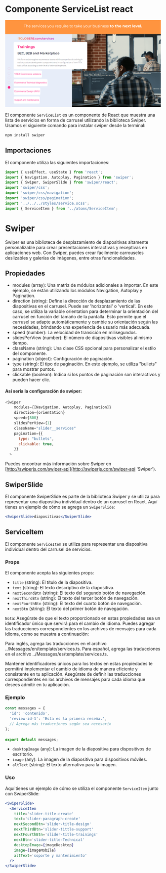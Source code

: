 # Componente ServiceList react

![services.png](../assets/services.png)

El componente `ServiceList` es un componente de React que muestra una lista de servicios en forma de carrusel utilizando la biblioteca Swiper. Usamos el
siguiente comando para instalar swiper desde la terminal:

```js
npm install swiper
```

## Importaciones

El componente utiliza las siguientes importaciones:

```jsx
import { useEffect, useState } from 'react';
import { Navigation, Autoplay, Pagination } from 'swiper';
import { Swiper, SwiperSlide } from 'swiper/react';
import 'swiper/css';
import 'swiper/css/navigation';
import 'swiper/css/pagination';
import '../../../styles/service.scss';
import { ServiceItem } from '../atoms/ServiceItem';
```

# Swiper

Swiper es una biblioteca de desplazamiento de diapositivas altamente personalizable para crear presentaciones interactivas y receptivas en aplicaciones web. Con Swiper, puedes crear fácilmente carrouseles deslizables y galerías de imágenes, entre otras funcionalidades.

## Propiedades

- modules (array): Una matriz de módulos adicionales a importar. En este ejemplo, se están utilizando los módulos Navigation, Autoplay y Pagination.
- direction (string): Define la dirección de desplazamiento de las diapositivas en el carrusel. Puede ser 'horizontal' o 'vertical'. En este caso, se utiliza la variable orientation para determinar la orientación del carrusel en función del tamaño de la pantalla. Esto permite que el carrusel se adapte automáticamente y cambie su orientación según las necesidades, brindando una experiencia de usuario más adecuada.
- speed (number): La velocidad de transición en milisegundos.
- slidesPerView (number): El número de diapositivas visibles al mismo tiempo.
- className (string): Una clase CSS opcional para personalizar el estilo del componente.
- pagination (object): Configuración de paginación.
- type (string): El tipo de paginación. En este ejemplo, se utiliza "bullets" para mostrar puntos.
- clickable (boolean): Indica si los puntos de paginación son interactivos y pueden hacer clic.

#### Así sería la configuración de swiper:

```js
<Swiper
    modules={[Navigation, Autoplay, Pagination]}
    direction={orientation}
    speed={800}
    slidesPerView={1}
    className="slider__services"
    pagination={{
      type: "bullets",
      clickable: true,
    }}
  >
```

Puedes encontrar más información sobre Swiper en [http://swiperjs.com/swiper-api](http://swiperjs.com/swiper-api 'Swiper').

## SwiperSlide

El componente SwiperSlide es parte de la biblioteca Swiper y se utiliza para representar una diapositiva individual dentro de un carrusel en React. Aquí tienes un ejemplo de cómo se agrega un `SwiperSlide`:

```jsx
<SwiperSlide>diapositivas</SwiperSlide>
```

## ServiceItem

El componente `ServiceItem` se utiliza para representar una diapositiva individual dentro del carrusel de servicios.

### Props

El componente acepta las siguientes props:

- `title` (string): El título de la diapositiva.
- `text` (string): El texto descriptivo de la diapositiva.
- `nextSecondBtn` (string): El texto del segundo botón de navegación.
- `nextThirdBtn` (string): El texto del tercer botón de navegación.
- `nextFourthBtn` (string): El texto del cuarto botón de navegación.
- `nextBtn` (string): El texto del primer botón de navegación.

`Nota`: Asegúrate de que el texto proporcionado en estas propiedades sea un identificador único que servirá para el cambio de idioma. Puedes agregar las traducciones correspondientes en los archivos de mensajes para cada idioma, como se muestra a continuación:

Para inglés, agrega las traducciones en el archivo ../Messages/en/template/services.ts.
Para español, agrega las traducciones en el archivo ../Messages/es/template/services.ts.

Mantener identificadores únicos para los textos en estas propiedades te permitirá implementar el cambio de idioma de manera eficiente y consistente en tu aplicación. Asegúrate de definir las traducciones correspondientes en los archivos de mensajes para cada idioma que desees admitir en tu aplicación.

### Ejemplo

```js
const messages = {
  'id': 'contenido',
  'review-id-1': 'Esta es la primera reseña.',
  // Agrega más traducciones según sea necesario
};

export default messages;
```

- `desktopImage` (any): La imagen de la diapositiva para dispositivos de escritorio.
- `image` (any): La imagen de la diapositiva para dispositivos móviles.
- `altText` (string): El texto alternativo para la imagen.

### Uso

Aquí tienes un ejemplo de cómo se utiliza el componente `ServiceItem` junto con SwiperSlide:

```jsx
<SwiperSlide>
  <ServiceItem
    title='slider-title-create'
    text='slider-paragraph-create'
    nextSecondBtn='slider-title-design'
    nextThirdBtn='slider-tittle-support'
    nextFourthBtn='slider-title-trainings'
    nextBtn='slider-title-Technical'
    desktopImage={imageDesktop}
    image={imageMobile}
    altText='soporte y mantenimiento'
  />
</SwiperSlide>
```
